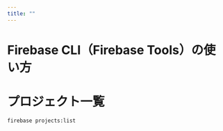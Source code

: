```yaml
---
title: ""
---
```


# Firebase CLI（Firebase Tools）の使い方

# プロジェクト一覧

```bash
firebase projects:list
```
